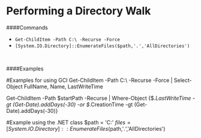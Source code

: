 

# Performing a Directory Walk 

####Commands

- <code>Get-ChildItem -Path C:\ -Recurse -Force</code>
- <code>[System.IO.Directory]::EnumerateFiles($path,'*.*','AllDirectories')</code>

<br>

####Examples
  
  #Examples for using GCI
  Get-ChildItem -Path C:\ -Recurse -Force | Select-Object FullName, Name, LastWriteTime

  Get-ChildItem -Path $startPath -Recurse | Where-Object {$_.LastWriteTime -gt (Get-Date).addDays(-30) -or $_.CreationTime -gt (Get-Date).addDays(-30)}

  #Example using the .NET class
  $path = 'C:\'
  $files = [System.IO.Directory]::EnumerateFiles($path,'*.*','AllDirectories')
















